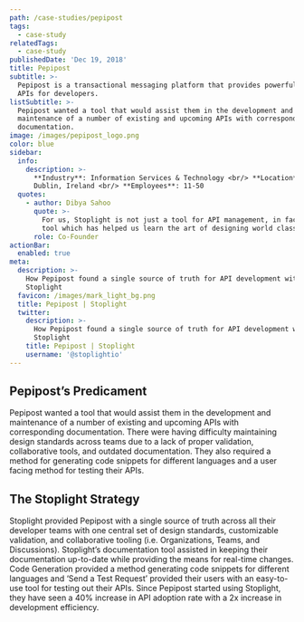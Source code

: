 ```yaml
---
path: /case-studies/pepipost
tags:
  - case-study
relatedTags:
  - case-study
publishedDate: 'Dec 19, 2018'
title: Pepipost
subtitle: >-
  Pepipost is a transactional messaging platform that provides powerful email
  APIs for developers.
listSubtitle: >-
  Pepipost wanted a tool that would assist them in the development and
  maintenance of a number of existing and upcoming APIs with corresponding
  documentation.
image: /images/pepipost_logo.png
color: blue
sidebar:
  info:
    description: >-
      **Industry**: Information Services & Technology <br/> **Location**:
      Dublin, Ireland <br/> **Employees**: 11-50
  quotes:
    - author: Dibya Sahoo
      quote: >-
        For us, Stoplight is not just a tool for API management, in fact, it’s a
        tool which has helped us learn the art of designing world class APIs.
      role: Co-Founder
actionBar:
  enabled: true
meta:
  description: >-
    How Pepipost found a single source of truth for API development with
    Stoplight
  favicon: /images/mark_light_bg.png
  title: Pepipost | Stoplight
  twitter:
    description: >-
      How Pepipost found a single source of truth for API development with
      Stoplight
    title: Pepipost | Stoplight
    username: '@stoplightio'
---
```


## Pepipost’s Predicament

Pepipost wanted a tool that would assist them in the development and maintenance of a number of existing and upcoming APIs with corresponding documentation. There were having difficulty maintaining design standards across teams due to a lack of proper validation, collaborative tools, and outdated documentation. They also required a method for generating code snippets for different languages and a user facing method for testing their APIs.

## The Stoplight Strategy

Stoplight provided Pepipost with a single source of truth across all their developer teams with one central set of design standards, customizable validation, and collaborative tooling (i.e. Organizations, Teams, and Discussions). Stoplight’s documentation tool assisted in keeping their documentation up-to-date while providing the means for real-time changes. Code Generation provided a method generating code snippets for different languages and ‘Send a Test Request’ provided their users with an easy-to-use tool for testing out their APIs. Since Pepipost started using Stoplight, they have seen a 40% increase in API adoption rate with a 2x increase in development efficiency.
